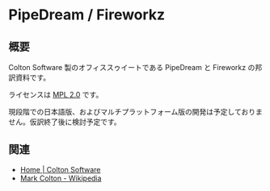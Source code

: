 # PipeDream / Fireworkz

## 概要

Colton Software 製のオフィススゥイートである PipeDream と Fireworkz の邦訳資料です。

ライセンスは [MPL 2.0](https://croftnuisk.co.uk/coltsoft/node/24) です。

現段階での日本語版、およびマルチプラットフォーム版の開発は予定しておりません。仮訳終了後に検討予定です。

## 関連

* [Home | Colton Software](https://croftnuisk.co.uk/coltsoft/?page=0)
* [Mark Colton - Wikipedia](https://en.wikipedia.org/wiki/Mark_Colton)
